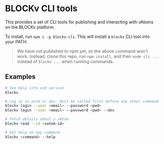 # BLOCKv CLI tools

This provides a set of CLI tools for publishing and interacting with vAtoms on the BLOCKv platform.

To install, run `npm i -g blockv-cli`. This will install a `blockv` CLI tool into your PATH.

> We have not published to npm yet, so the above command won't work. Instead, clone this repo, run `npm install`, and then `node cli ...` instead of `blockv ...` when running commands.

## Examples

``` bash
# See help info and version
blockv
```

``` bash
# Log in to prod or dev. Must be called first before any other commands to set up a session.
blockv login --user <email> --password <pwd>
blockv login --user <email> --password <pwd> --dev
```

``` bash
# Fetch details about a vAtom
blockv read --id <vatom-id>
```

``` bash
# Get help on any command
blockv <command> --help
```